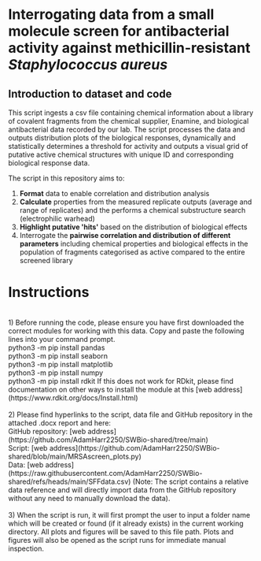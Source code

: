 # Interrogating data from a small molecule screen for antibacterial activity against methicillin-resistant _Staphylococcus aureus_

## Introduction to dataset and code

This script ingests a csv file containing chemical information about a library of covalent fragments from the chemical supplier, Enamine, and biological antibacterial data recorded by our lab. The script processes the data and outputs distribution plots of the biological responses, dynamically and statistically determines a threshold for activity and outputs a visual grid of putative active chemical structures with unique ID and corresponding biological response data.

The script in this repository aims to:

1) **Format** data to enable correlation and distribution analysis
2) **Calculate** properties from the measured replicate outputs (average and range of replicates) and the performs a chemical substructure search (electrophilic warhead)
3) **Highlight putative 'hits'** based on the distribution of biological effects
4) Interrogate the **pairwise correlation and distribution of different parameters** including chemical properties and biological effects in the population of fragments categorised as active compared to the entire screened library

# Instructions

<br> 
1) Before running the code, please ensure you have first downloaded the correct modules for working with this data. Copy and paste the following lines into your command prompt.
<br>python3 -m pip install pandas
<br>python3 -m pip install seaborn
<br>python3 -m pip install matplotlib
<br>python3 -m pip install numpy
<br>python3 -m pip install rdkit 
If this does not work for RDkit, please find documentation on other ways to install the module at this [web address](https://www.rdkit.org/docs/Install.html)
<br>
<br>
2) Please find hyperlinks to the script, data file and GitHub repository in the attached .docx report and here:
   <br> GitHub repository: [web address](https://github.com/AdamHarr2250/SWBio-shared/tree/main)
   <br> Script: [web address](https://github.com/AdamHarr2250/SWBio-shared/blob/main/MRSAscreen_plots.py)
   <br> Data: [web address](https://raw.githubusercontent.com/AdamHarr2250/SWBio-shared/refs/heads/main/SFFdata.csv) (Note: The script contains a relative data reference and will directly import data from the GitHub repository without any need to manually download the data).
<br>
<br>
3) When the script is run, it will first prompt the user to input a folder name which will be created or found (if it already exists) in the current working directory. All plots and figures will be saved to this file path. Plots and figures will also be opened as the script runs for immediate manual inspection.
